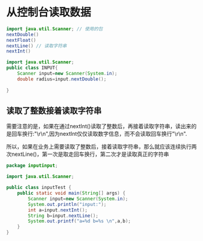 # 从控制台读取数据



```java
import java.util.Scanner; // 使用的包
nextDouble()
nextFloat()
nextLine() // 读取字符串
nextInt()
```

```java
import java.util.Scanner;
public class INPUT{
    Scanner input=new Scanner(System.in);
    double radius=input.nextDouble();
     
}
```

## 读取了整数接着读取字符串

需要注意的是，如果在通过nextInt()读取了整数后，再接着读取字符串，读出来的是回车换行:"\r\n",因为nextInt仅仅读取数字信息，而不会读取回车换行"\r\n".

所以，如果在业务上需要读取了整数后，接着读取字符串，那么就应该连续执行两次nextLine()，第一次是取走回车换行，第二次才是读取真正的字符串

```java
package inputinput;

import java.util.Scanner;

public class inputTest {
    public static void main(String[] args) {
        Scanner input=new Scanner(System.in);
        System.out.println("input:");
        int a=input.nextInt();
        String b=input.nextLine();
        System.out.printf("a=%d b=%s \n",a,b);
    }
}
```


